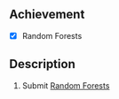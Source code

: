 ## Achievement 

- [x] Random Forests

## Description 

1. Submit [Random Forests](https://www.kaggle.com/code/dariushbabaki/exercise-random-forests)
